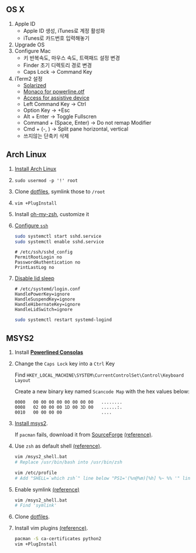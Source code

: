 OS X
--------
1.  Apple ID
    * Apple ID 생성, iTunes로 계정 활성화
    * iTunes로 카드번호 입력해놓기
1.  Upgrade OS
1.  Configure Mac
    * 키 반복속도, 마우스 속도, 트랙패드 설정 변경
    * Finder 초기 디렉토리 경로 변경
    * Caps Lock → Command Key
1.  iTerm2 설정
    * [Solarized](https://github.com/altercation/solarized)
    * [Monaco for powerline.otf](https://gist.github.com/baopham/1838072)
    * [Access for assistive device](http://www.tekrevue.com/how-to-enable-access-for-assistive-devices-in-os-x-mavericks/)
    * Left Command Key          → Ctrl
    * Option Key                → +Esc
    * Alt + Enter               → Toggle Fullscren
    * Command + (Space, Enter)  → Do not remap Modifier
    * Cmd + (-, \)              → Split pane horizontal, vertical
    * 쓰지않는 단축키 삭제

Arch Linux
--------
1.  [Install Arch Linux](http://www.linuxveda.com/2014/06/07/arch-linux-tutorial)
1.  `sudo usermod -p '!' root`
1.  Clone [dotfiles](https://github.com/simnalamburt/dotfiles), symlink those to `/root`
1.  `vim +PlugInstall`
1.  Install [oh-my-zsh](https://github.com/robbyrussell/oh-my-zsh), customize it
1.  [Configure `ssh`](https://wiki.archlinux.org/index.php/Secure_Shell)

    ```sh
    sudo systemctl start sshd.service
    sudo systemctl enable sshd.service
    ```

    ```
    # /etc/ssh/sshd_config
    PermitRootLogin no
    PasswordAuthentication no
    PrintLastLog no
    ```

1.  [Disable lid sleep](http://unix.stackexchange.com/a/52645)

    ```
    # /etc/systemd/login.conf
    HandlePowerKey=ignore
    HandleSuspendKey=ignore
    HandleHibernateKey=ignore
    HandleLidSwitch=ignore
    ```

    ```sh
    sudo systemctl restart systemd-logind
    ```

MSYS2
--------
1.  Install [**Powerlined Consolas**](https://github.com/nicolalamacchia/powerline-consolas)
1.  Change the `Caps Lock` key into a `Ctrl` Key

    Find `HKEY_LOCAL_MACHINE\SYSTEM\CurrentControlSet\Control\Keyboard Layout`

    Create a new binary key named `Scancode Map` with the hex values below:

    ```
    0000   00 00 00 00 00 00 00 00   ........
    0008   02 00 00 00 1D 00 3D 00   ......:.
    0010   00 00 00 00               ....
    ```

1.  [Install msys2](http://msys2.github.io).

    If `pacman` fails, download it from [SourceForge][] [(reference)][pacman-fail].

1.  Use `zsh` as default shell [(reference)][chsh].

    ```sh
    vim /msys2_shell.bat
    # Replace /usr/bin/bash into /usr/bin/zsh
    ```
    ```sh
    vim /etc/profile
    # Add "SHELL=`which zsh`" line below "PS1='(%n@%m)[%h] %~ %% '" line.
    ```

1.  Enable symlink [(reference)][symlink]

    ```sh
    vim /msys2_shell.bat
    # Find 'symlink'
    ```

1.  Clone [dotfiles](https://github.com/simnalamburt/dotfiles).
1.  Install vim plugins [(reference)][ca-cert].

    ```sh
    pacman -S ca-certificates python2
    vim +PlugInstall
    ```

[SourceForge]: http://sourceforge.net/projects/msys2/files/REPOS/MSYS2/x86_64
[pacman-fail]: http://qiita.com/k-takata/items/fcb2f1f9ca564fd78597
[chsh]: http://qiita.com/magichan/items/7702d7865deaaca2ad44
[ca-cert]: http://qiita.com/7shi/items/894fdd849658880bf6c9
[symlink]: http://sourceforge.net/p/msys2/mailman/message/33004178/
